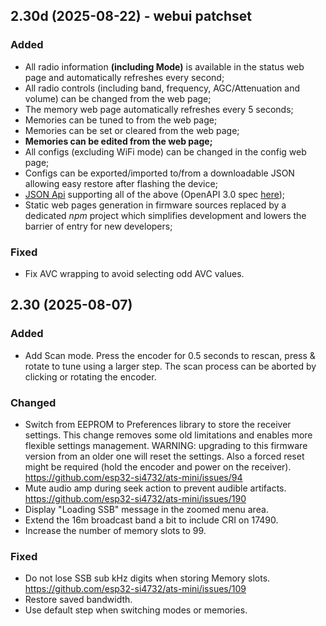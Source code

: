 ## 2.30d (2025-08-22) - webui patchset


### Added

- All radio information **(including Mode)** is available in the status web page and automatically refreshes every second;
- All radio controls (including band, frequency, AGC/Attenuation and volume) can be changed from the web page;
- The memory web page automatically refreshes every 5 seconds;
- Memories can be tuned to from the web page;
- Memories can be set or cleared from the web page;
- **Memories can be edited from the web page;**
- All configs (excluding WiFi mode) can be changed in the config web page;
- Configs can be exported/imported to/from a downloadable JSON allowing easy restore after flashing the device;
- [JSON Api](https://barchiesi.github.io/ats-mini/jsonapi.html) supporting all of the above (OpenAPI 3.0 spec [here](https://barchiesi.github.io/ats-mini/_static/dot-dot/openapi-schema.yml));
- Static web pages generation in firmware sources replaced by a dedicated _npm_ project which simplifies development and lowers the barrier of entry for new developers;


### Fixed

- Fix AVC wrapping to avoid selecting odd AVC values.


## 2.30 (2025-08-07)


### Added

- Add Scan mode. Press the encoder for 0.5 seconds to rescan, press & rotate to tune using a larger step. The scan process can be aborted by clicking or rotating the encoder.


### Changed

- Switch from EEPROM to Preferences library to store the receiver settings. This change removes some old limitations and enables more flexible settings management. WARNING: upgrading to this firmware version from an older one will reset the settings. Also a forced reset might be required (hold the encoder and power on the receiver). https://github.com/esp32-si4732/ats-mini/issues/94
- Mute audio amp during seek action to prevent audible artifacts. https://github.com/esp32-si4732/ats-mini/issues/190
- Display "Loading SSB" message in the zoomed menu area.
- Extend the 16m broadcast band a bit to include CRI on 17490.
- Increase the number of memory slots to 99.


### Fixed

- Do not lose SSB sub kHz digits when storing Memory slots. https://github.com/esp32-si4732/ats-mini/issues/109
- Restore saved bandwidth.
- Use default step when switching modes or memories.
